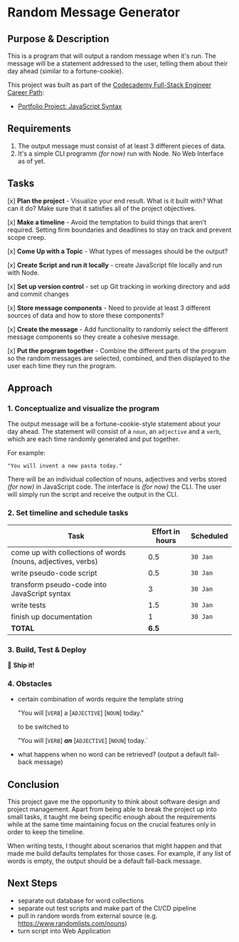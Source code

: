 # Random Message Generator

## Purpose & Description

This is a program that will output a random message when it's run. The message will be a statement addressed to the user, telling them about their day ahead (similar to a fortune-cookie).

This project was built as part of the [Codecademy Full-Stack Engineer Career Path](https://www.codecademy.com/career-journey/full-stack-engineer):

- [Portfolio Project: JavaScript Syntax](https://www.codecademy.com/career-journey/full-stack-engineer/path/fscj-22-building-interactive-websites/track/fscj-22-portfolio-project-javascript-syntax)

## Requirements

1. The output message must consist of at least 3 different pieces of data.
2. It's a simple CLI programm _(for now)_ run with Node. No Web Interface as of yet.

## Tasks

[x] **Plan the project** - Visualize your end result. What is it built with? What can it do? Make sure that it satisfies all of the project objectives.

[x] **Make a timeline** - Avoid the temptation to build things that aren’t required. Setting firm boundaries and deadlines to stay on track and prevent scope creep.

[x] **Come Up with a Topic** - What types of messages should be the output?

[x] **Create Script and run it locally** - create JavaScript file locally and run with Node.

[x] **Set up version control** - set up Git tracking in working directory and add and commit changes

[x] **Store message components** - Need to provide at least 3 different sources of data and how to store these components?

[x] **Create the message** - Add functionality to randomly select the different message components so they create a cohesive message.

[x] **Put the program together** - Combine the different parts of the program so the random messages are selected, combined, and then displayed to the user each time they run the program.

## Approach

### 1. Conceptualize and visualize the program

The output message will be a fortune-cookie-style statement about your day ahead. The statement will consist of a `noun`, an `adjective` and a `verb`, which are each time randomly generated and put together. 

For example:
```
"You will invent a new pasta today."
```

There will be an individual collection of nouns, adjectives and verbs stored _(for now)_ in JavaScript code.
The interface is _(for now)_ the CLI. The user will simply run the script and receive the output in the CLI. 

### 2. Set timeline and schedule tasks

| Task | Effort in hours | Scheduled |
| ------------ | ------------ | ------------ | 
| come up with collections of words (nouns, adjectives, verbs) | 0.5 | `30 Jan` |
| write pseudo-code script | 0.5 | `30 Jan` |
| transform pseudo-code into JavaScript syntax | 3 | `30 Jan` |
| write tests | 1.5 | `30 Jan` |
| finish up documentation | 1 | `30 Jan` |
| **TOTAL** | **6.5** |  | 

### 3. Build, Test & Deploy

🐳 **Ship it!**

### 4. Obstacles

- certain combination of words require the template string 

    "You will [`VERB`] a [`ADJECTIVE`] [`NOUN`] today."

    to be switched to 

    "You will [`VERB`] ***an*** [`ADJECTIVE`] [`NOUN`] today.`

- what happens when no word can be retrieved? (output a default fall-back message)

## Conclusion

This project gave me the opportunity to think about software design and project management. Apart from being able to break the project up into small tasks, it taught me being specific enough about the requirements while at the same time maintaining focus on the crucial features only in order to keep the timeline.

When writing tests, I thought about scenarios that might happen and that made me build defaults templates for those cases. For example, if any list of words is empty, the output should be a default fall-back message.

## Next Steps

- separate out database for word collections
- separate out test scripts and make part of the CI/CD pipeline
- pull in random words from external source (e.g. https://www.randomlists.com/nouns)
- turn script into Web Application